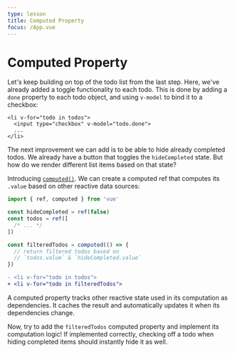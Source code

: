 ```yaml
---
type: lesson
title: Computed Property
focus: /App.vue
---
```


# Computed Property

Let's keep building on top of the todo list from the last step. Here, we've already added a toggle functionality to each todo. This is done by adding a `done` property to each todo object, and using `v-model` to bind it to a checkbox:

```vue-html {2}
<li v-for="todo in todos">
  <input type="checkbox" v-model="todo.done">
  ...
</li>
```

The next improvement we can add is to be able to hide already completed todos. We already have a button that toggles the `hideCompleted` state. But how do we render different list items based on that state?

Introducing <a target="_blank" href="https://vuejs.org/guide/essentials/computed.html">`computed()`</a>. We can create a computed ref that computes its `.value` based on other reactive data sources:

```js {8-11}
import { ref, computed } from 'vue'

const hideCompleted = ref(false)
const todos = ref([
  /* ... */
])

const filteredTodos = computed(() => {
  // return filtered todos based on
  // `todos.value` & `hideCompleted.value`
})
```

```diff
- <li v-for="todo in todos">
+ <li v-for="todo in filteredTodos">
```

A computed property tracks other reactive state used in its computation as dependencies. It caches the result and automatically updates it when its dependencies change.

Now, try to add the `filteredTodos` computed property and implement its computation logic! If implemented correctly, checking off a todo when hiding completed items should instantly hide it as well.
